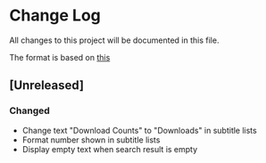 # Change Log

All changes to this project will be documented in this file.

The format is based on [this](https://github.com/olivierlacan/keep-a-changelog/blob/master/CHANGELOG.md)

## [Unreleased]
### Changed
- Change text "Download Counts" to "Downloads" in subtitle lists
- Format number shown in subtitle lists
- Display empty text when search result is empty
